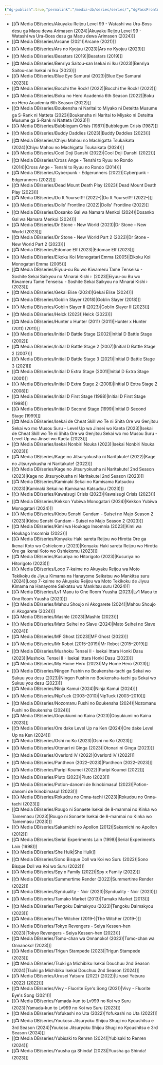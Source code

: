 ```yaml
---
{"dg-publish":true,"permalink":"/media-db/series/series/","dgPassFrontmatter":true,"noteIcon":"3","created":"2023-12-12T19:56:06.519+05:30","updated":"2024-03-05T03:23:22.247+05:30"}
---
```



- [[📺 Media DB/series/Akuyaku Reijou Level 99 - Watashi wa Ura-Boss desu ga Maou dewa Arimasen (2024)\|Akuyaku Reijou Level 99 - Watashi wa Ura-Boss desu ga Maou dewa Arimasen (2024)]]
- [[📺 Media DB/series/Arcane (2021)\|Arcane (2021)]]
- [[📺 Media DB/series/Ars no Kyojuu (2023)\|Ars no Kyojuu (2023)]]
- [[📺 Media DB/series/Beastars (2019)\|Beastars (2019)]]
- [[📺 Media DB/series/Benriya Saitou-san Isekai ni Iku (2023)\|Benriya Saitou-san Isekai ni Iku (2023)]]
- [[📺 Media DB/series/Blue Eye Samurai (2023)\|Blue Eye Samurai (2023)]]
- [[📺 Media DB/series/Bocchi the Rock! (2022)\|Bocchi the Rock! (2022)]]
- [[📺 Media DB/series/Boku no Hero Academia 6th Season (2022)\|Boku no Hero Academia 6th Season (2022)]]
- [[📺 Media DB/series/Boukensha ni Naritai to Miyako ni Deteitta Musume ga S-Rank ni Natteta (2023)\|Boukensha ni Naritai to Miyako ni Deteitta Musume ga S-Rank ni Natteta (2023)]]
- [[📺 Media DB/series/Bubblegum Crisis (1987)\|Bubblegum Crisis (1987)]]
- [[📺 Media DB/series/Buddy Daddies (2023)\|Buddy Daddies (2023)]]
- [[📺 Media DB/series/Chiyu Mahou no Machigatta Tsukaikata (2024)\|Chiyu Mahou no Machigatta Tsukaikata (2024)]]
- [[📺 Media DB/series/Cool Doji Danshi (2022)\|Cool Doji Danshi (2022)]]
- [[📺 Media DB/series/Cross Ange - Tenshi to Ryuu no Rondo (2014)\|Cross Ange - Tenshi to Ryuu no Rondo (2014)]]
- [[📺 Media DB/series/Cyberpunk - Edgerunners (2022)\|Cyberpunk - Edgerunners (2022)]]
- [[📺 Media DB/series/Dead Mount Death Play (2023)\|Dead Mount Death Play (2023)]]
- [[📺 Media DB/series/Do It Yourself!! (2022–)\|Do It Yourself!! (2022–)]]
- [[📺 Media DB/series/Dolls' Frontline (2022)\|Dolls' Frontline (2022)]]
- [[📺 Media DB/series/Dosanko Gal wa Namara Menkoi (2024)\|Dosanko Gal wa Namara Menkoi (2024)]]
- [[📺 Media DB/series/Dr Stone - New World (2023)\|Dr Stone - New World (2023)]]
- [[📺 Media DB/series/Dr Stone - New World Part 2 (2023)\|Dr Stone - New World Part 2 (2023)]]
- [[📺 Media DB/series/Edomae Elf (2023)\|Edomae Elf (2023)]]
- [[📺 Media DB/series/Eikoku Koi Monogatari Emma (2005)\|Eikoku Koi Monogatari Emma (2005)]]
- [[📺 Media DB/series/Eiyuu-ou Bu wo Kiwameru Tame Tenseisu - Soshite Sekai Saikyou no Minarai Kishi♀ (2023)\|Eiyuu-ou Bu wo Kiwameru Tame Tenseisu - Soshite Sekai Saikyou no Minarai Kishi♀ (2023)]]
- [[📺 Media DB/series/Gekai Elise (2024)\|Gekai Elise (2024)]]
- [[📺 Media DB/series/Goblin Slayer (2018)\|Goblin Slayer (2018)]]
- [[📺 Media DB/series/Goblin Slayer II (2023)\|Goblin Slayer II (2023)]]
- [[📺 Media DB/series/Helck (2023)\|Helck (2023)]]
- [[📺 Media DB/series/Hunter x Hunter (2011) (2011)\|Hunter x Hunter (2011) (2011)]]
- [[📺 Media DB/series/Initial D Battle Stage (2002)\|Initial D Battle Stage (2002)]]
- [[📺 Media DB/series/Initial D Battle Stage 2 (2007)\|Initial D Battle Stage 2 (2007)]]
- [[📺 Media DB/series/Initial D Battle Stage 3 (2021)\|Initial D Battle Stage 3 (2021)]]
- [[📺 Media DB/series/Initial D Extra Stage (2001)\|Initial D Extra Stage (2001)]]
- [[📺 Media DB/series/Initial D Extra Stage 2 (2008)\|Initial D Extra Stage 2 (2008)]]
- [[📺 Media DB/series/Initial D First Stage (1998)\|Initial D First Stage (1998)]]
- [[📺 Media DB/series/Initial D Second Stage (1999)\|Initial D Second Stage (1999)]]
- [[📺 Media DB/series/Isekai de Cheat Skill wo Te ni Shita Ore wa Genjitsu Sekai wo mo Musou Suru - Level Up wa Jinsei wo Kaeta (2023)\|Isekai de Cheat Skill wo Te ni Shita Ore wa Genjitsu Sekai wo mo Musou Suru - Level Up wa Jinsei wo Kaeta (2023)]]
- [[📺 Media DB/series/Isekai Nonbiri Nouka (2023)\|Isekai Nonbiri Nouka (2023)]]
- [[📺 Media DB/series/Kage no Jitsuryokusha ni Naritakute! (2022)\|Kage no Jitsuryokusha ni Naritakute! (2022)]]
- [[📺 Media DB/series/Kage no Jitsuryokusha ni Naritakute! 2nd Season (2023)\|Kage no Jitsuryokusha ni Naritakute! 2nd Season (2023)]]
- [[📺 Media DB/series/Kaminaki Sekai no Kamisama Katsudou (2023)\|Kaminaki Sekai no Kamisama Katsudou (2023)]]
- [[📺 Media DB/series/Kawaisugi Crisis (2023)\|Kawaisugi Crisis (2023)]]
- [[📺 Media DB/series/Kekkon Yubiwa Monogatari (2024)\|Kekkon Yubiwa Monogatari (2024)]]
- [[📺 Media DB/series/Kidou Senshi Gundam - Suisei no Majo Season 2 (2023)\|Kidou Senshi Gundam - Suisei no Majo Season 2 (2023)]]
- [[📺 Media DB/series/Kimi wa Houkago Insomnia (2023)\|Kimi wa Houkago Insomnia (2023)]]
- [[📺 Media DB/series/Konyaku Haki sareta Reijou wo Hirotta Ore ga Ikenai Koto wo Oshiekomu (2023)\|Konyaku Haki sareta Reijou wo Hirotta Ore ga Ikenai Koto wo Oshiekomu (2023)]]
- [[📺 Media DB/series/Kusuriya no Hitorigoto (2023)\|Kusuriya no Hitorigoto (2023)]]
- [[📺 Media DB/series/Loop 7-kaime no Akuyaku Reijou wa Moto Tekikoku de Jiyuu Kimama na Hanayome Seikatsu wo Mankitsu suru (2024)\|Loop 7-kaime no Akuyaku Reijou wa Moto Tekikoku de Jiyuu Kimama na Hanayome Seikatsu wo Mankitsu suru (2024)]]
- [[📺 Media DB/series/Lv1 Maou to One Room Yuusha (2023)\|Lv1 Maou to One Room Yuusha (2023)]]
- [[📺 Media DB/series/Mahou Shoujo ni Akogarete (2024)\|Mahou Shoujo ni Akogarete (2024)]]
- [[📺 Media DB/series/Mashle (2023)\|Mashle (2023)]]
- [[📺 Media DB/series/Mato Seihei no Slave (2024)\|Mato Seihei no Slave (2024)]]
- [[📺 Media DB/series/MF Ghost (2023)\|MF Ghost (2023)]]
- [[📺 Media DB/series/Mr Robot (2015–2019)\|Mr Robot (2015–2019)]]
- [[📺 Media DB/series/Mushoku Tensei II - Isekai Ittara Honki Dasu (2023)\|Mushoku Tensei II - Isekai Ittara Honki Dasu (2023)]]
- [[📺 Media DB/series/My Home Hero (2023)\|My Home Hero (2023)]]
- [[📺 Media DB/series/Ningen Fushin no Boukensha-tachi ga Sekai wo Sukuu you desu (2023)\|Ningen Fushin no Boukensha-tachi ga Sekai wo Sukuu you desu (2023)]]
- [[📺 Media DB/series/Ninja Kamui (2024)\|Ninja Kamui (2024)]]
- [[📺 Media DB/series/NipTuck (2003–2010)\|NipTuck (2003–2010)]]
- [[📺 Media DB/series/Nozomanu Fushi no Boukensha (2024)\|Nozomanu Fushi no Boukensha (2024)]]
- [[📺 Media DB/series/Ooyukiumi no Kaina (2023)\|Ooyukiumi no Kaina (2023)]]
- [[📺 Media DB/series/Ore dake Level Up na Ken (2024)\|Ore dake Level Up na Ken (2024)]]
- [[📺 Media DB/series/Oshi no Ko (2023)\|Oshi no Ko (2023)]]
- [[📺 Media DB/series/Otonari ni Ginga (2023)\|Otonari ni Ginga (2023)]]
- [[📺 Media DB/series/Overlord IV (2022)\|Overlord IV (2022)]]
- [[📺 Media DB/series/Pantheon (2022–2023)\|Pantheon (2022–2023)]]
- [[📺 Media DB/series/Paripi Koumei (2022)\|Paripi Koumei (2022)]]
- [[📺 Media DB/series/Pluto (2023)\|Pluto (2023)]]
- [[📺 Media DB/series/Potion-danomi de Ikinobimasu! (2023)\|Potion-danomi de Ikinobimasu! (2023)]]
- [[📺 Media DB/series/Rokudou no Onna-tachi (2023)\|Rokudou no Onna-tachi (2023)]]
- [[📺 Media DB/series/Rougo ni Sonaete Isekai de 8-manmai no Kinka wo Tamemasu (2023)\|Rougo ni Sonaete Isekai de 8-manmai no Kinka wo Tamemasu (2023)]]
- [[📺 Media DB/series/Sakamichi no Apollon (2012)\|Sakamichi no Apollon (2012)]]
- [[📺 Media DB/series/Serial Experiments Lain (1998)\|Serial Experiments Lain (1998)]]
- [[📺 Media DB/series/She Hulk\|She Hulk]]
- [[📺 Media DB/series/Sono Bisque Doll wa Koi wo Suru (2022)\|Sono Bisque Doll wa Koi wo Suru (2022)]]
- [[📺 Media DB/series/Spy x Family (2022)\|Spy x Family (2022)]]
- [[📺 Media DB/series/Summertime Render (2022)\|Summertime Render (2022)]]
- [[📺 Media DB/series/Synduality - Noir (2023)\|Synduality - Noir (2023)]]
- [[📺 Media DB/series/Tamako Market (2013)\|Tamako Market (2013)]]
- [[📺 Media DB/series/Tengoku Daimakyou (2023)\|Tengoku Daimakyou (2023)]]
- [[📺 Media DB/series/The Witcher (2019–)\|The Witcher (2019–)]]
- [[📺 Media DB/series/Tokyo Revengers - Seiya Kessen-hen (2023)\|Tokyo Revengers - Seiya Kessen-hen (2023)]]
- [[📺 Media DB/series/Tomo-chan wa Onnanoko! (2023)\|Tomo-chan wa Onnanoko! (2023)]]
- [[📺 Media DB/series/Trigun Stampede (2023)\|Trigun Stampede (2023)]]
- [[📺 Media DB/series/Tsuki ga Michibiku Isekai Douchuu 2nd Season (2024)\|Tsuki ga Michibiku Isekai Douchuu 2nd Season (2024)]]
- [[📺 Media DB/series/Urusei Yatsura (2022) (2022)\|Urusei Yatsura (2022) (2022)]]
- [[📺 Media DB/series/Vivy - Fluorite Eye's Song (2021)\|Vivy - Fluorite Eye's Song (2021)]]
- [[📺 Media DB/series/Yamada-kun to Lv999 no Koi wo Suru (2023)\|Yamada-kun to Lv999 no Koi wo Suru (2023)]]
- [[📺 Media DB/series/Yofukashi no Uta (2022)\|Yofukashi no Uta (2022)]]
- [[📺 Media DB/series/Youkoso Jitsuryoku Shijou Shugi no Kyoushitsu e 3rd Season (2024)\|Youkoso Jitsuryoku Shijou Shugi no Kyoushitsu e 3rd Season (2024)]]
- [[📺 Media DB/series/Yubisaki to Renren (2024)\|Yubisaki to Renren (2024)]]
- [[📺 Media DB/series/Yuusha ga Shinda! (2023)\|Yuusha ga Shinda! (2023)]]

